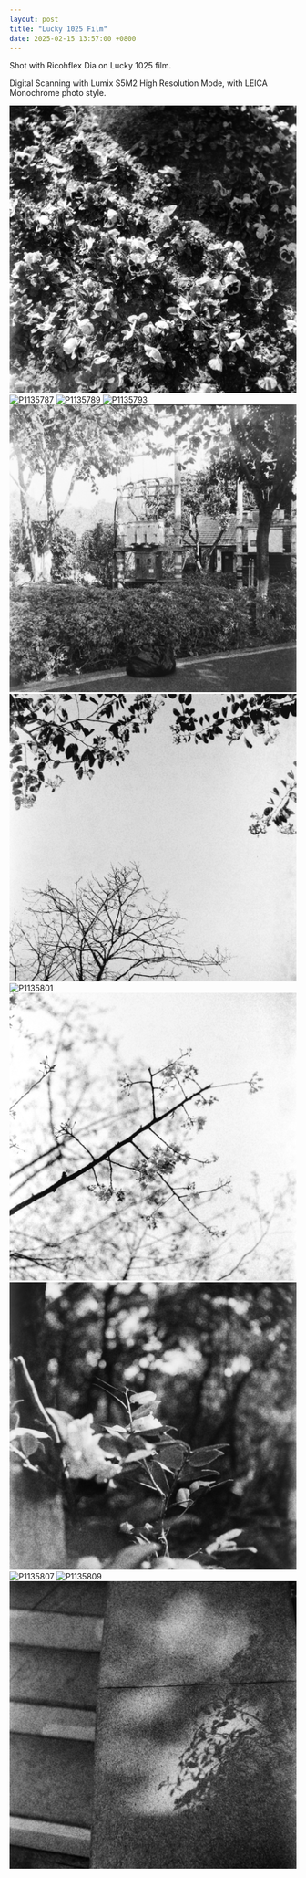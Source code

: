 ```yaml
---
layout: post
title: "Lucky 1025 Film"
date: 2025-02-15 13:57:00 +0800
---
```


Shot with Ricohflex Dia on Lucky 1025 film.

Digital Scanning with Lumix S5M2 High Resolution Mode, with LEICA Monochrome photo style.

![P1135785](/assets/images/films/lucky-1025/2025-02-15/P1135785.jpeg)
![P1135787](/assets/images/films/lucky-1025/2025-02-15/P1135787.jpeg)
![P1135789](/assets/images/films/lucky-1025/2025-02-15/P1135789.jpeg)
![P1135793](/assets/images/films/lucky-1025/2025-02-15/P1135793.jpeg)
![P1135795](/assets/images/films/lucky-1025/2025-02-15/P1135795.jpeg)
![P1135799](/assets/images/films/lucky-1025/2025-02-15/P1135799.jpeg)
![P1135801](/assets/images/films/lucky-1025/2025-02-15/P1135801.jpeg)
![P1135803](/assets/images/films/lucky-1025/2025-02-15/P1135803.jpeg)
![P1135805](/assets/images/films/lucky-1025/2025-02-15/P1135805.jpeg)
![P1135807](/assets/images/films/lucky-1025/2025-02-15/P1135807.jpeg)
![P1135809](/assets/images/films/lucky-1025/2025-02-15/P1135809.jpeg)
![P1135811](/assets/images/films/lucky-1025/2025-02-15/P1135811.jpeg)
